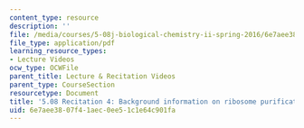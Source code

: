 ```yaml
---
content_type: resource
description: ''
file: /media/courses/5-08j-biological-chemistry-ii-spring-2016/6e7aee3807f41aec0ee51c1e64c901fa_MIT5_08jS16r4_handout.pdf
file_type: application/pdf
learning_resource_types:
- Lecture Videos
ocw_type: OCWFile
parent_title: Lecture & Recitation Videos
parent_type: CourseSection
resourcetype: Document
title: '5.08 Recitation 4: Background information on ribosome purification'
uid: 6e7aee38-07f4-1aec-0ee5-1c1e64c901fa
---
```

